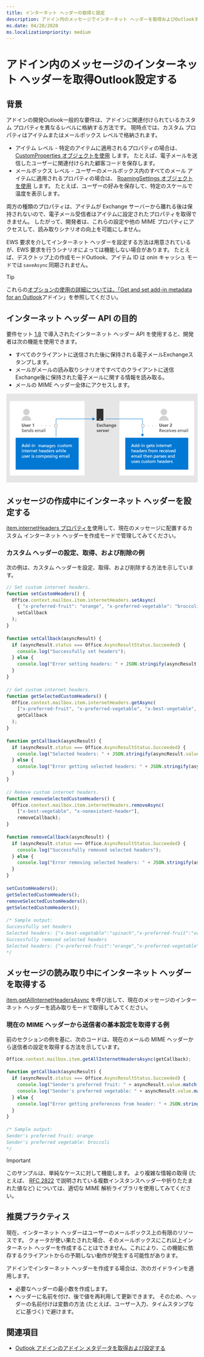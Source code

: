 ```yaml
---
title: インターネット ヘッダーの取得と設定
description: アドイン内のメッセージでインターネット ヘッダーを取得およびOutlookする方法。
ms.date: 04/28/2020
ms.localizationpriority: medium
---
```


# <a name="get-and-set-internet-headers-on-a-message-in-an-outlook-add-in"></a>アドイン内のメッセージのインターネット ヘッダーを取得Outlook設定する

## <a name="background"></a>背景

アドインの開発Outlook一般的な要件は、アドインに関連付けられているカスタム プロパティを異なるレベルに格納する方法です。 現時点では、カスタム プロパティはアイテムまたはメールボックス レベルで格納されます。

- アイテム レベル - 特定のアイテムに適用されるプロパティの場合は、 [CustomProperties オブジェクトを使用](/javascript/api/outlook/office.customproperties) します。 たとえば、電子メールを送信したユーザーに関連付けられた顧客コードを保存します。
- メールボックス レベル - ユーザーのメールボックス内のすべてのメール アイテムに適用されるプロパティの場合は、 [RoamingSettings オブジェクトを使用](/javascript/api/outlook/office.roamingsettings) します。 たとえば、ユーザーの好みを保存して、特定のスケールで温度を表示します。

両方の種類のプロパティは、アイテムが Exchange サーバーから離れる後は保持されないので、電子メール受信者はアイテムに設定されたプロパティを取得できません。 したがって、開発者は、これらの設定や他の MIME プロパティにアクセスして、読み取りシナリオの向上を可能にしません。

EWS 要求を介してインターネット ヘッダーを設定する方法は用意されているが、EWS 要求を行うシナリオによっては機能しない場合があります。 たとえば、デスクトップ上の作成モードOutlook、アイテム ID は onin キャッシュ モードでは `saveAsync` 同期されません。

> [!TIP]
> これらの[オプションの使用の詳細については、「Get and set add-in metadata for an Outlook](metadata-for-an-outlook-add-in.md)アドイン」を参照してください。

## <a name="purpose-of-the-internet-headers-api"></a>インターネット ヘッダー API の目的

要件セット [1.8](../reference/objectmodel/requirement-set-1.8/outlook-requirement-set-1.8.md) で導入されたインターネット ヘッダー API を使用すると、開発者は次の機能を使用できます。

- すべてのクライアントに送信された後に保持される電子メールExchangeスタンプします。
- メールがメールの読み取りシナリオですべてのクライアントに送信Exchange後に保持された電子メールに関する情報を読み取る。
- メールの MIME ヘッダー全体にアクセスします。

![インターネット ヘッダーの図。 テキスト: ユーザー 1 は電子メールを送信します。 ユーザーが電子メールを作成している間、アドインはカスタム インターネット ヘッダーを管理します。 ユーザー 2 は電子メールを受信します。 アドインは受信したメールからインターネット ヘッダーを取得し、カスタム ヘッダーを解析して使用します。](../images/outlook-internet-headers.png)

## <a name="set-internet-headers-while-composing-a-message"></a>メッセージの作成中にインターネット ヘッダーを設定する

[item.internetHeaders プロパティを](/javascript/api/outlook/office.messagecompose#outlook-office-messagecompose-internetheaders-member)使用して、現在のメッセージに配置するカスタム インターネット ヘッダーを作成モードで管理してみてください。

### <a name="set-get-and-remove-custom-headers-example"></a>カスタム ヘッダーの設定、取得、および削除の例

次の例は、カスタム ヘッダーを設定、取得、および削除する方法を示しています。

```js
// Set custom internet headers.
function setCustomHeaders() {
  Office.context.mailbox.item.internetHeaders.setAsync(
    { "x-preferred-fruit": "orange", "x-preferred-vegetable": "broccoli", "x-best-vegetable": "spinach" },
    setCallback
  );
}

function setCallback(asyncResult) {
  if (asyncResult.status === Office.AsyncResultStatus.Succeeded) {
    console.log("Successfully set headers");
  } else {
    console.log("Error setting headers: " + JSON.stringify(asyncResult.error));
  }
}

// Get custom internet headers.
function getSelectedCustomHeaders() {
  Office.context.mailbox.item.internetHeaders.getAsync(
    ["x-preferred-fruit", "x-preferred-vegetable", "x-best-vegetable", "x-nonexistent-header"],
    getCallback
  );
}

function getCallback(asyncResult) {
  if (asyncResult.status === Office.AsyncResultStatus.Succeeded) {
    console.log("Selected headers: " + JSON.stringify(asyncResult.value));
  } else {
    console.log("Error getting selected headers: " + JSON.stringify(asyncResult.error));
  }
}

// Remove custom internet headers.
function removeSelectedCustomHeaders() {
  Office.context.mailbox.item.internetHeaders.removeAsync(
    ["x-best-vegetable", "x-nonexistent-header"],
    removeCallback);
}

function removeCallback(asyncResult) {
  if (asyncResult.status === Office.AsyncResultStatus.Succeeded) {
    console.log("Successfully removed selected headers");
  } else {
    console.log("Error removing selected headers: " + JSON.stringify(asyncResult.error));
  }
}

setCustomHeaders();
getSelectedCustomHeaders();
removeSelectedCustomHeaders();
getSelectedCustomHeaders();

/* Sample output:
Successfully set headers
Selected headers: {"x-best-vegetable":"spinach","x-preferred-fruit":"orange","x-preferred-vegetable":"broccoli"}
Successfully removed selected headers
Selected headers: {"x-preferred-fruit":"orange","x-preferred-vegetable":"broccoli"}
*/
```

## <a name="get-internet-headers-while-reading-a-message"></a>メッセージの読み取り中にインターネット ヘッダーを取得する

[item.getAllInternetHeadersAsync](/javascript/api/outlook/office.messageread#outlook-office-messageread-getallinternetheadersasync-member(1)) を呼び出して、現在のメッセージのインターネット ヘッダーを読み取りモードで取得してみてください。

### <a name="get-sender-preferences-from-current-mime-headers-example"></a>現在の MIME ヘッダーから送信者の基本設定を取得する例

前のセクションの例を基に、次のコードは、現在のメールの MIME ヘッダーから送信者の設定を取得する方法を示しています。

```js
Office.context.mailbox.item.getAllInternetHeadersAsync(getCallback);

function getCallback(asyncResult) {
  if (asyncResult.status === Office.AsyncResultStatus.Succeeded) {
    console.log("Sender's preferred fruit: " + asyncResult.value.match(/x-preferred-fruit:.*/gim)[0].slice(19));
    console.log("Sender's preferred vegetable: " + asyncResult.value.match(/x-preferred-vegetable:.*/gim)[0].slice(23));
  } else {
    console.log("Error getting preferences from header: " + JSON.stringify(asyncResult.error));
  }
}

/* Sample output:
Sender's preferred fruit: orange
Sender's preferred vegetable: broccoli
*/
```

> [!IMPORTANT]
> このサンプルは、単純なケースに対して機能します。 より複雑な情報の取得 (たとえば、 [RFC 2822](https://tools.ietf.org/html/rfc2822) で説明されている複数インスタンスヘッダーや折りたたまれた値など) については、適切な MIME 解析ライブラリを使用してみてください。

## <a name="recommended-practices"></a>推奨プラクティス

現在、インターネット ヘッダーはユーザーのメールボックス上の有限のリソースです。 クォータが使い果たされた場合、そのメールボックスにこれ以上インターネット ヘッダーを作成することはできません。これにより、この機能に依存するクライアントからの予期しない動作が発生する可能性があります。

アドインでインターネット ヘッダーを作成する場合は、次のガイドラインを適用します。

- 必要なヘッダーの最小数を作成します。
- ヘッダーに名前を付け、後で値を再利用して更新できます。 そのため、ヘッダーの名前付けは変数の方法 (たとえば、ユーザー入力、タイムスタンプなどに基づく) で避けます。

## <a name="see-also"></a>関連項目

- [Outlook アドインのアドイン メタデータを取得および設定する](metadata-for-an-outlook-add-in.md)
